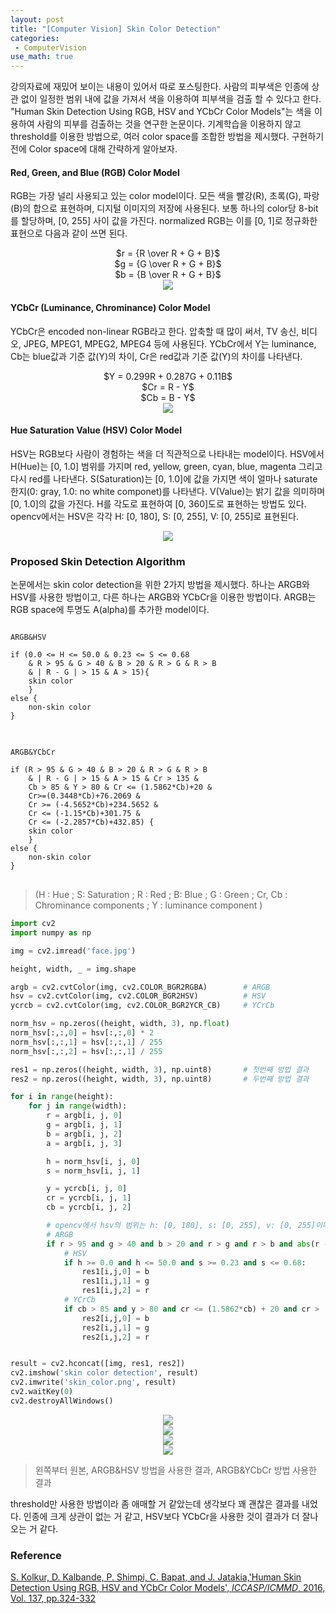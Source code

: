 ```yaml
---
layout: post
title: "[Computer Vision] Skin Color Detection"
categories: 
 - ComputerVision
use_math: true
---
```


강의자료에 재밌어 보이는 내용이 있어서 따로 포스팅한다. 사람의 피부색은 인종에 상관 없이 일정한 범위 내에 값을 가져서 색을 이용하여 피부색을 검출 할 수 있다고 한다. "Human Skin Detection Using RGB, HSV and YCbCr Color Models"는 색을 이용하여 사람의 피부를 검출하는 것을 연구한 논문이다. 기계학습을 이용하지 않고 threshold를 이용한 방법으로, 여러 color space를 조합한 방법을 제시했다. 구현하기 전에 Color space에 대해 간략하게 알아보자.

#### Red, Green, and Blue (RGB) Color Model

RGB는 가장 널리 사용되고 있는 color model이다. 모든 색을 빨강(R), 초록(G), 파랑(B)의 합으로 표현하며, 디지털 이미지의 저장에 사용된다. 보통 하나의 color당 8-bit를 할당하며, [0, 255] 사이 값을 가진다. normalized RGB는 이를 [0, 1]로 정규화한 표현으로 다음과 같이 쓰면 된다.

<center>$r = {R \over R + G + B}$</center>
<center>$g = {G \over R + G + B}$</center>
<center>$b = {B \over R + G + B}$</center>


<center>
<img src="/assets/img/rgb_model.png">
</center>

#### YCbCr (Luminance, Chrominance) Color Model
YCbCr은 encoded non-linear RGB라고 한다. 압축할 때 많이 써서, TV 송신, 비디오,  JPEG, MPEG1, MPEG2, MPEG4 등에 사용된다. YCbCr에서 Y는 luminance, Cb는 blue값과 기준 값(Y)의 차이,  Cr은 red값과 기준 값(Y)의 차이를 나타낸다. 

<center>$Y = 0.299R + 0.287G + 0.11B$</center>
<center>$Cr = R - Y$</center>
<center>$Cb = B - Y$</center>

<center>
<img src="/assets/img/ycbcr_model.png">
</center>

#### Hue Saturation Value (HSV) Color Model

HSV는 RGB보다 사람이 경험하는 색을 더 직관적으로 나타내는 model이다. HSV에서 H(Hue)는 [0, 1.0] 범위를 가지며 red, yellow, green, cyan, blue, magenta 그리고 다시 red를 나타낸다. S(Saturation)는 [0, 1.0]에 값을 가지면 색이 얼마나 saturate한지(0: gray, 1.0: no white componet)를 나타낸다.  V(Value)는 밝기 값을 의미하며 [0, 1.0]의 값을 가진다. H를 각도로 표현하여 [0, 360]도로 표현하는 방법도 있다. opencv에서는 HSV은 각각 H: [0, 180], S: [0, 255], V: [0, 255]로 표현된다.

<center>
<img src="/assets/img/hsv_model.png">
</center>

### Proposed Skin Detection Algorithm
논문에서는 skin color detection을 위한 2가지 방법을 제시했다. 하나는 ARGB와 HSV를 사용한 방법이고, 다른 하나는 ARGB와 YCbCr을 이용한 방법이다. ARGB는 RGB space에 투명도 A(alpha)를 추가한 model이다. 

<pre>
<code>
ARGB&HSV

if (0.0 <= H <= 50.0 & 0.23 <= S <= 0.68 
    & R > 95 & G > 40 & B > 20 & R > G & R > B
    & | R - G | > 15 & A > 15){
    skin color
    }
else {
    non-skin color
}
</code>
</pre>

<pre>
<code>
ARGB&YCbCr

if (R > 95 & G > 40 & B > 20 & R > G & R > B
    & | R - G | > 15 & A > 15 & Cr > 135 &
    Cb > 85 & Y > 80 & Cr <= (1.5862*Cb)+20 &
    Cr>=(0.3448*Cb)+76.2069 &
    Cr >= (-4.5652*Cb)+234.5652 &
    Cr <= (-1.15*Cb)+301.75 &
    Cr <= (-2.2857*Cb)+432.85) {
    skin color
    }
else {
    non-skin color
}
</code>
</pre>
> (H : Hue ; S: Saturation ; R : Red ; B: Blue ; G : Green ; Cr, Cb : Chrominance components ; Y : luminance component )

```python 
import cv2
import numpy as np

img = cv2.imread('face.jpg')

height, width, _ = img.shape

argb = cv2.cvtColor(img, cv2.COLOR_BGR2RGBA)        # ARGB 
hsv = cv2.cvtColor(img, cv2.COLOR_BGR2HSV)          # HSV
ycrcb = cv2.cvtColor(img, cv2.COLOR_BGR2YCR_CB)     # YCrCb

norm_hsv = np.zeros((height, width, 3), np.float)   
norm_hsv[:,:,0] = hsv[:,:,0] * 2
norm_hsv[:,:,1] = hsv[:,:,1] / 255
norm_hsv[:,:,2] = hsv[:,:,1] / 255

res1 = np.zeros((height, width, 3), np.uint8)       # 첫번째 방법 결과
res2 = np.zeros((height, width, 3), np.uint8)       # 두번째 방법 결과

for i in range(height):
    for j in range(width):
        r = argb[i, j, 0]
        g = argb[i, j, 1]
        b = argb[i, j, 2]
        a = argb[i, j, 3]

        h = norm_hsv[i, j, 0]
        s = norm_hsv[i, j, 1]

        y = ycrcb[i, j, 0]
        cr = ycrcb[i, j, 1]
        cb = ycrcb[i, j, 2]

        # opencv에서 hsv의 범위는 h: [0, 180], s: [0, 255], v: [0, 255]이다.
        # ARGB
        if r > 95 and g > 40 and b > 20 and r > g and r > b and abs(r - g) > 15 and a > 15:
            # HSV
            if h >= 0.0 and h <= 50.0 and s >= 0.23 and s <= 0.68:
                res1[i,j,0] = b
                res1[i,j,1] = g
                res1[i,j,2] = r
            # YCrCb
            if cb > 85 and y > 80 and cr <= (1.5862*cb) + 20 and cr > (0.3448 * cb) + 76.2069 and cr >= (-4.5652 * cb) + 234.5652 and cr <= (-1.15 *cb) + 301.75 and cr <= (-2.2857 * cb) + 432.85:
                res2[i,j,0] = b
                res2[i,j,1] = g
                res2[i,j,2] = r


result = cv2.hconcat([img, res1, res2])
cv2.imshow('skin color detection', result)
cv2.imwrite('skin_color.png', result)
cv2.waitKey(0)
cv2.destroyAllWindows()
```

<center>
<img src="/assets/img/skin_color_1.png">
</center>
<center>
<img src="/assets/img/skin_color_2.png">
</center>
<center>
<img src="/assets/img/skin_color_3.png">
</center>
<center>
<img src="/assets/img/skin_color_4.png">
</center>



> 왼쪽부터 원본, ARGB&HSV 방법을 사용한 결과, ARGB&YCbCr 방법 사용한 결과

threshold만 사용한 방법이라 좀 애매할 거 같았는데 생각보다 꽤 괜찮은 결과를 내었다. 인종에 크게 상관이 없는 거 같고, HSV보다 YCbCr을 사용한 것이 결과가 더 잘나오는 거 같다. 


### Reference
[S. Kolkur, D. Kalbande, P. Shimpi, C. Bapat, and J. Jatakia,'Human Skin Detection Using RGB, HSV and YCbCr Color Models', *ICCASP/ICMMD*, 2016, Vol. 137, pp.324-332](https://arxiv.org/ftp/arxiv/papers/1708/1708.02694.pdf)
